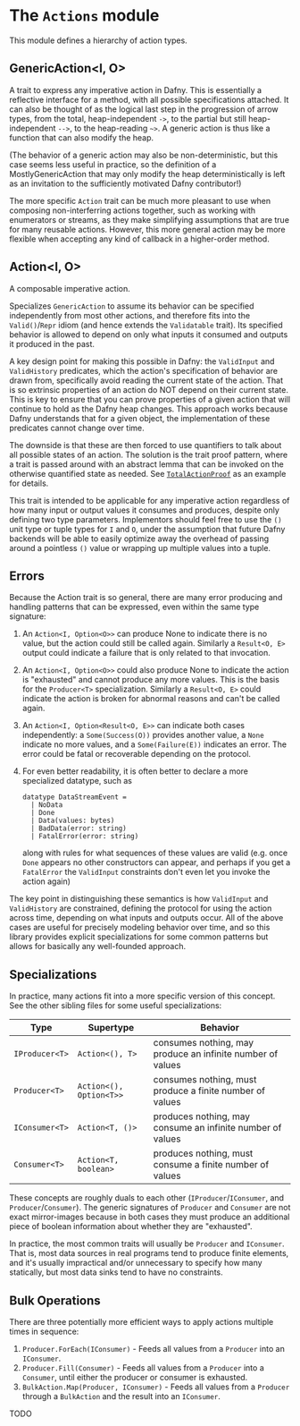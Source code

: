 # The `Actions` module

This module defines a hierarchy of action types.

## GenericAction<I, O>

A trait to express any imperative action in Dafny.
This is essentially a reflective interface for a method,
with all possible specifications attached.
It can also be thought of as the logical last step
in the progression of arrow types,
from the total, heap-independent `->`,
to the partial but still heap-independent `-->`,
to the heap-reading `~>`.
A generic action is thus like a function that can also modify the heap.

(The behavior of a generic action may also be non-deterministic,
but this case seems less useful in practice,
so the definition of a MostlyGenericAction
that may only modify the heap deterministically
is left as an invitation to the sufficiently motivated Dafny contributor!)

The more specific `Action` trait can be much more pleasant to use
when composing non-interferring actions together,
such as working with enumerators or streams,
as they make simplifying assumptions that are true for many reusable actions.
However, this more general action may be more flexible
when accepting any kind of callback in a higher-order method.

## Action<I, O>

A composable imperative action.
  
Specializes `GenericAction` to assume its behavior can be specified
independently from most other actions,
and therefore fits into the `Valid()`/`Repr` idiom
(and hence extends the `Validatable` trait).
Its specified behavior is allowed to depend on only
what inputs it consumed and outputs it produced in the past.

A key design point for making this possible in Dafny:
the `ValidInput` and `ValidHistory` predicates,
which the action's specification of behavior are drawn from,
specifically avoid reading the current state of the action.
That is so extrinsic properties of an action do NOT depend on their current state.
This is key to ensure that you can prove properties of a given action that
will continue to hold as the Dafny heap changes.
This approach works because Dafny understands that for a given object,
the implementation of these predicates cannot change over time.

The downside is that these are then forced to use quantifiers
to talk about all possible states of an action.
The solution is the trait proof pattern,
where a trait is passed around with an abstract lemma
that can be invoked on the otherwise quantified state as needed.
See [`TotalActionProof`](Actions.dfy) as an example for details.

This trait is intended to be applicable for any imperative action
regardless of how many input or output values it consumes and produces,
despite only defining two type parameters.
Implementors should feel free to use the `()` unit type or tuple types
for `I` and `O`, under the assumption that
future Dafny backends will be able to easily optimize
away the overhead of passing around a pointless `()` value
or wrapping up multiple values into a tuple.

## Errors

Because the Action trait is so general,
there are many error producing and handling patterns that
can be expressed, even within the same type signature:

1. An `Action<I, Option<O>>` can produce None to indicate there is no value,
    but the action could still be called again. Similarly a `Result<O, E>`
    output could indicate a failure that is only related to that invocation.
2. An `Action<I, Option<O>>` could also produce None to indicate the action
    is "exhausted" and cannot produce any more values.
    This is the basis for the `Producer<T>` specialization.
    Similarly a `Result<O, E>` could indicate the action is broken
    for abnormal reasons and can't be called again.
3. An `Action<I, Option<Result<O, E>>` can indicate both cases independently:
    a `Some(Success(O))` provides another value, 
    a `None` indicate no more values,
    and a `Some(Failure(E))` indicates an error.
    The error could be fatal or recoverable depending on the protocol.
4. For even better readability, it is often better to declare a more specialized datatype,
    such as
    
    <!-- %no-check -->
    ```dafny
    datatype DataStreamEvent = 
      | NoData 
      | Done 
      | Data(values: bytes)
      | BadData(error: string)
      | FatalError(error: string)
    ```

    along with rules for what sequences of these values are valid
    (e.g. once `Done` appears no other constructors can appear,
    and perhaps if you get a `FatalError` the `ValidInput` constraints
    don't even let you invoke the action again)

The key point in distinguishing these semantics 
is how `ValidInput` and `ValidHistory` are constrained, 
defining the protocol for using the action across time,
depending on what inputs and outputs occur.
All of the above cases are useful for precisely modeling behavior over time,
and so this library provides explicit specializations for some common patterns
but allows for basically any well-founded approach.

## Specializations

In practice, many actions fit into a more specific version of this concept.
See the other sibling files for some useful specializations:

| Type           | Supertype               | Behavior                                                        |
| -------------- | ----------------------- | --------------------------------------------------------------- |
| `IProducer<T>` | `Action<(), T>`         | consumes nothing, may produce an infinite number of values      |
| `Producer<T>`  | `Action<(), Option<T>>` | consumes nothing, must produce a finite number of values        |
| `IConsumer<T>` | `Action<T, ()>`         | produces nothing, may consume an infinite number of values      |
| `Consumer<T>`  | `Action<T, boolean>`    | produces nothing, must consume a finite number of values        |

These concepts are roughly duals to each other (`IProducer`/`IConsumer`, and `Producer`/`Consumer`).
The generic signatures of `Producer` and `Consumer` are not exact mirror-images
because in both cases they must produce an additional piece of boolean information
about whether they are "exhausted".

In practice, the most common traits will usually be `Producer` and `IConsumer`. 
That is, most data sources in real programs tend to produce finite elements,
and it's usually impractical and/or unnecessary to specify how many statically,
but most data sinks tend to have no constraints.

## Bulk Operations

There are three potentially more efficient ways to apply actions multiple times in sequence:

1. `Producer.ForEach(IConsumer)` - Feeds all values from a `Producer` into an `IConsumer`.
1. `Producer.Fill(Consumer)` - Feeds all values from a `Producer` into a `Consumer`, until either the producer or consumer is exhausted.
1. `BulkAction.Map(Producer, IConsumer)` - Feeds all values from a `Producer` through a `BulkAction` and the result into an `IConsumer`.

TODO
